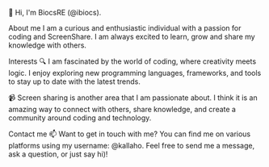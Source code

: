 👋 Hi, I'm BiocsRE (@ibiocs).

About me I am a curious and enthusiastic individual with a passion for coding and ScreenShare. I am always excited to learn, grow and share my knowledge with others.

Interests 🔍 I am fascinated by the world of coding, where creativity meets logic. I enjoy exploring new programming languages, frameworks, and tools to stay up to date with the latest trends.

📹 Screen sharing is another area that I am passionate about. I think it is an amazing way to connect with others, share knowledge, and create a community around coding and technology.

Contact me 📫 Want to get in touch with me? You can find me on various platforms using my username: @kallaho. Feel free to send me a message, ask a question, or just say hi)!
